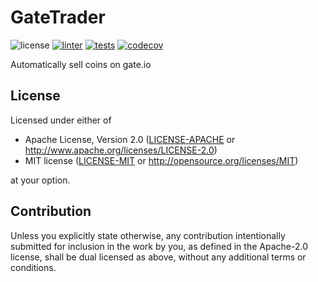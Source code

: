 # GateTrader

![license](https://img.shields.io/badge/license-MIT/Apache--2.0-blue)
[![linter](https://img.shields.io/github/workflow/status/Aetf/GateTrader/linter?label=linter)][workflow-linter]
[![tests](https://img.shields.io/github/workflow/status/Aetf/GateTrader/tests?label=tests)][workflow-tests]
[![codecov](https://img.shields.io/codecov/c/github/Aetf/GateTrader)][codecov]

Automatically sell coins on gate.io

## License

Licensed under either of

 * Apache License, Version 2.0
   ([LICENSE-APACHE](LICENSE-APACHE) or http://www.apache.org/licenses/LICENSE-2.0)
 * MIT license
   ([LICENSE-MIT](LICENSE-MIT) or http://opensource.org/licenses/MIT)

at your option.

## Contribution

Unless you explicitly state otherwise, any contribution intentionally submitted
for inclusion in the work by you, as defined in the Apache-2.0 license, shall be
dual licensed as above, without any additional terms or conditions.

[codecov]: https://codecov.io/gh/GateTrader/GateTrader
[workflow-tests]: https://github.com/Aetf/GateTrader/actions/workflows/tests.yml
[workflow-linter]: https://github.com/Aetf/GateTrader/actions/workflows/linter.yml

